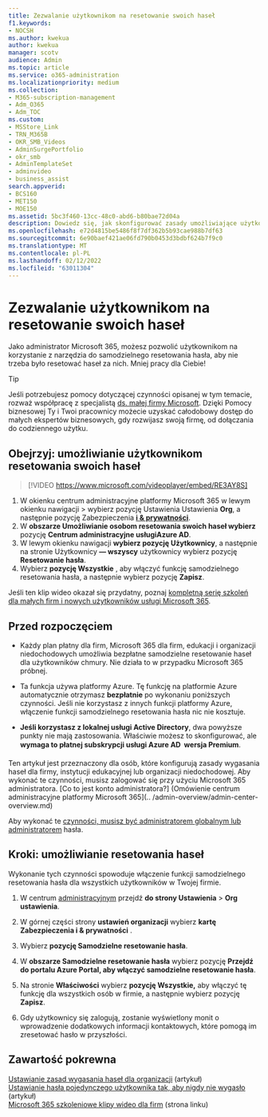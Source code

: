 ```yaml
---
title: Zezwalanie użytkownikom na resetowanie swoich haseł
f1.keywords:
- NOCSH
ms.author: kwekua
author: kwekua
manager: scotv
audience: Admin
ms.topic: article
ms.service: o365-administration
ms.localizationpriority: medium
ms.collection:
- M365-subscription-management
- Adm_O365
- Adm_TOC
ms.custom:
- MSStore_Link
- TRN_M365B
- OKR_SMB_Videos
- AdminSurgePortfolio
- okr_smb
- AdminTemplateSet
- adminvideo
- business_assist
search.appverid:
- BCS160
- MET150
- MOE150
ms.assetid: 5bc3f460-13cc-48c0-abd6-b80bae72d04a
description: Dowiedz się, jak skonfigurować zasady umożliwiające użytkownikom samodzielne resetowanie haseł za pomocą narzędzia do samodzielnego resetowania hasła.
ms.openlocfilehash: e72d4815be5486f8f7df362b5b93cae988b7df63
ms.sourcegitcommit: 6e90baef421ae06fd790b0453d3bdbf624b7f9c0
ms.translationtype: MT
ms.contentlocale: pl-PL
ms.lasthandoff: 02/12/2022
ms.locfileid: "63011304"
---
```

# <a name="let-users-reset-their-own-passwords"></a>Zezwalanie użytkownikom na resetowanie swoich haseł

Jako administrator Microsoft 365, możesz pozwolić użytkownikom na korzystanie z narzędzia do samodzielnego resetowania hasła, aby nie trzeba było resetować haseł za nich.[](https://go.microsoft.com/fwlink/p/?LinkId=522677) Mniej pracy dla Ciebie!

> [!TIP]
> Jeśli potrzebujesz pomocy dotyczącej czynności opisanej w tym temacie, rozważ współpracę z specjalistą [ds. małej firmy Microsoft](https://go.microsoft.com/fwlink/?linkid=2186871). Dzięki Pomocy biznesowej Ty i Twoi pracownicy możecie uzyskać całodobowy dostęp do małych ekspertów biznesowych, gdy rozwijasz swoją firmę, od dołączania do codziennego użytku.
 
## <a name="watch-let-users-reset-their-own-passwords"></a>Obejrzyj: umożliwianie użytkownikom resetowania swoich haseł

> [!VIDEO https://www.microsoft.com/videoplayer/embed/RE3AY8S]

1. W okienku centrum administracyjne platformy Microsoft 365 w lewym okienku nawigacji  >  wybierz pozycję Ustawienia Ustawienia **Org**, a następnie pozycję Zabezpieczenia <a href="https://go.microsoft.com/fwlink/p/?linkid=2072756" target="_blank">**i & prywatności**</a>.
1. W **obszarze Umożliwianie osobom resetowania swoich haseł wybierz** pozycję **Centrum administracyjne usługiAzure AD**.
1. W lewym okienku nawigacji **wybierz pozycję Użytkownicy**, a następnie na stronie Użytkownicy **— wszyscy** użytkownicy wybierz pozycję **Resetowanie hasła**.
1. Wybierz **pozycję Wszystkie** , aby włączyć funkcję samodzielnego resetowania hasła, a następnie wybierz pozycję **Zapisz**.

Jeśli ten klip wideo okazał się przydatny, poznaj [kompletną serię szkoleń dla małych firm i nowych użytkowników usługi Microsoft 365](../../business-video/index.yml).
 
## <a name="before-you-begin"></a>Przed rozpoczęciem
  
- Każdy plan płatny dla firm, Microsoft 365 dla firm,  edukacji i organizacji niedochodowych umożliwia bezpłatne samodzielne resetowanie haseł dla użytkowników chmury. Nie działa to w przypadku Microsoft 365 próbnej.

- Ta funkcja używa platformy Azure. Tę funkcję na platformie Azure automatycznie otrzymasz **bezpłatnie** po wykonaniu poniższych czynności. Jeśli nie korzystasz z innych funkcji platformy Azure, włączenie funkcji samodzielnego resetowania hasła nic nie kosztuje.

- **Jeśli korzystasz z lokalnej usługi Active Directory**, dwa powyższe punkty nie mają zastosowania. Właściwie możesz to skonfigurować, ale **wymaga to płatnej subskrypcji usługi Azure AD  wersja Premium**.

Ten artykuł jest przeznaczony dla osób, które konfigurują zasady wygasania haseł dla firmy, instytucji edukacyjnej lub organizacji niedochodowej. Aby wykonać te czynności, musisz zalogować się przy użyciu Microsoft 365 administratora. [Co to jest konto administratora?] (Omówienie centrum administracyjne platformy Microsoft 365](.. /admin-overview/admin-center-overview.md)

Aby wykonać te [czynności, musisz być administratorem globalnym lub administratorem](about-admin-roles.md) hasła.

## <a name="steps-let-people-reset-their-own-passwords"></a>Kroki: umożliwianie resetowania haseł

Wykonanie tych czynności spowoduje włączenie funkcji samodzielnego resetowania hasła dla wszystkich użytkowników w Twojej firmie.

1. W centrum <a href="https://go.microsoft.com/fwlink/p/?linkid=2024339" target="_blank">administracyjnym</a> przejdź **do strony Ustawienia** >  **Org ustawienia**.

2. W górnej części strony **ustawień organizacji** wybierz **kartę Zabezpieczenia i & prywatności** .
  
3. Wybierz **pozycję Samodzielne resetowanie hasła**.

4. W **obszarze Samodzielne resetowanie hasła** wybierz pozycję **Przejdź do portalu Azure Portal, aby włączyć samodzielne resetowanie hasła**.

5. Na stronie **Właściwości** wybierz **pozycję Wszystkie,** aby włączyć tę funkcję dla wszystkich osób w firmie, a następnie wybierz pozycję **Zapisz**.
  
6. Gdy użytkownicy się zalogują, zostanie wyświetlony monit o wprowadzenie dodatkowych informacji kontaktowych, które pomogą im zresetować hasło w przyszłości.

## <a name="related-content"></a>Zawartość pokrewna

[Ustawianie zasad wygasania haseł dla organizacji](../manage/set-password-expiration-policy.md) (artykuł)\
[Ustawianie hasła pojedynczego użytkownika tak, aby nigdy nie wygasło](set-password-to-never-expire.md) (artykuł)\
[Microsoft 365 szkoleniowe klipy wideo dla firm](../../business-video/index.yml) (strona linku)
